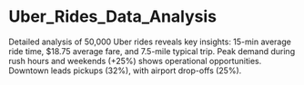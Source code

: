 # Uber_Rides_Data_Analysis
Detailed analysis of 50,000 Uber rides reveals key insights: 15-min average ride time, $18.75 average fare, and 7.5-mile typical trip. Peak demand during rush hours and weekends (+25%) shows operational opportunities. Downtown leads pickups (32%), with airport drop-offs (25%). 
